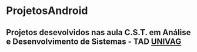 # ProjetosAndroid

Projetos desevolvidos nas aula
**C.S.T. em Análise e Desenvolvimento de Sistemas - TAD**
[**UNIVAG**](http://www.univag.com.br/)
----------
